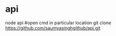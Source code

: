 # api
node api
#open cmd in particular location 
git clone https://github.com/saumyasinghgithub/api.git
